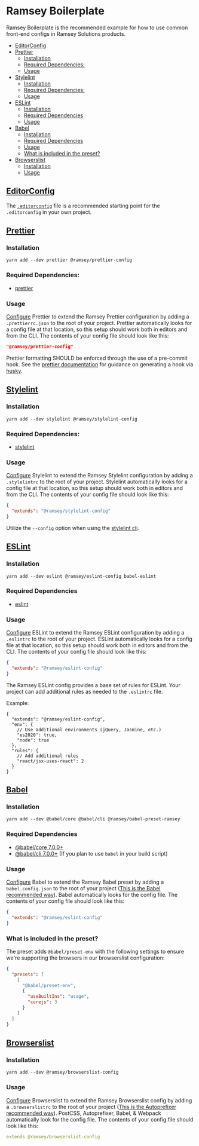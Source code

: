<!-- omit in toc -->
# Ramsey Boilerplate

Ramsey Boilerplate is the recommended example for how to use common front-end configs in Ramsey Solutions products.

- [EditorConfig](#editorconfig)
- [Prettier](#prettier)
  - [Installation](#installation)
  - [Required Dependencies:](#required-dependencies)
  - [Usage](#usage)
- [Stylelint](#stylelint)
  - [Installation](#installation-1)
  - [Required Dependencies:](#required-dependencies-1)
  - [Usage](#usage-1)
- [ESLint](#eslint)
  - [Installation](#installation-2)
  - [Required Dependencies](#required-dependencies-2)
  - [Usage](#usage-2)
- [Babel](#babel)
  - [Installation](#installation-3)
  - [Required Dependencies](#required-dependencies-3)
  - [Usage](#usage-3)
  - [What is included in the preset?](#what-is-included-in-the-preset)
- [Browserslist](#browserslist)
  - [Installation](#installation-4)
  - [Usage](#usage-4)

## [EditorConfig](https://editorconfig.org/)

The [`.editorconfig`](.editorconfig) file is a recommended starting point for the `.editorconfig` in your own project.

## [Prettier](https://prettier.io/)

### Installation

```
yarn add --dev prettier @ramsey/prettier-config
```

### Required Dependencies:

- [prettier](https://www.npmjs.com/package/prettier)

### Usage

[Configure](https://prettier.io/docs/en/configuration.html) Prettier to extend the Ramsey Prettier configuration by adding a `.prettierrc.json` to the root of your project. Prettier automatically looks for a config file at that location, so this setup should work both in editors and from the CLI. The contents of your config file should look like this:

```json
"@ramsey/prettier-config"
```

Prettier formatting SHOULD be enforced through the use of a pre-commit hook. See the [prettier documentation](https://prettier.io/docs/en/precommit.html) for guidance on generating a hook via [husky](https://github.com/typicode/husky).

## [Stylelint](https://stylelint.io/)

### Installation

```
yarn add --dev stylelint @ramsey/stylelint-config
```

### Required Dependencies:

- [stylelint](https://www.npmjs.com/package/stylelint)

### Usage

[Configure](https://stylelint.io/user-guide/configuration/) Stylelint to extend the Ramsey Stylelint configuration by adding a `.stylelintrc` to the root of your project. Stylelint automatically looks for a config file at that location, so this setup should work both in editors and from the CLI. The contents of your config file should look like this:

```json
{
  "extends": "@ramsey/stylelint-config"
}
```

Utilize the `--config` option when using the [stylelint cli](https://stylelint.io/user-guide/cli/).

## [ESLint](https://eslint.org/)

### Installation

```
yarn add --dev eslint @ramsey/eslint-config babel-eslint
```

### Required Dependencies

- [eslint](https://www.npmjs.com/package/eslint)

### Usage

[Configure](https://eslint.org/docs/user-guide/configuring/) ESLint to extend the Ramsey ESLint configuration by adding a `.eslintrc` to the root of your project. ESLint automatically looks for a config file at that location, so this setup should work both in editors and from the CLI. The contents of your config file should look like this:

```json
{
  "extends": "@ramsey/eslint-config"
}
```
The Ramsey ESLint config provides a base set of rules for ESLint. Your project can add additional rules as needed to the `.eslintrc` file.

Example:
```jsonc
{
  "extends": "@ramsey/eslint-config",
  "env": {
    // Use additional environments (jQuery, Jasmine, etc.)
    "es2020": true,
    "node": true
  },
  "rules": {
    // Add additional rules
    "react/jsx-uses-react": 2
  }
}
```

## [Babel](https://babeljs.io/)

### Installation

```
yarn add --dev @babel/core @babel/cli @ramsey/babel-preset-ramsey
```

### Required Dependencies
- [@babel/core 7.0.0+](https://www.npmjs.com/package/@babel/core)
- [@babel/cli 7.0.0+](https://www.npmjs.com/package/@babel/cli) (If you plan to use `babel` in your build script)

### Usage
[Configure](https://babeljs.io/docs/en/configuration) Babel to extend the Ramsey Babel preset by adding a `babel.config.json` to the root of your project ([This is the Babel recommended way](https://babeljs.io/docs/en/configuration#whats-your-use-case)). Babel automatically looks for the config file. The contents of your config file should look like this:

```json
{
  "extends": "@ramsey/eslint-config"
}
```

### What is included in the preset?
The preset adds `@babel/preset-env` with the following settings to ensure we're supporting the browsers in our browserslist configuration:

```json
{
  "presets": [
    [
      "@babel/preset-env",
      {
        "useBuiltIns": "usage",
        "corejs": 3
      }
    ]
  ]
}
```

## [Browserslist](https://github.com/browserslist/browserslist)

### Installation

```
yarn add --dev @ramsey/browserslist-config
```

### Usage
[Configure](https://github.com/browserslist/browserslist#shareable-configs) Browserslist to extend the Ramsey Browserslist config by adding a `.browserslistrc` to the root of your project ([This is the Autoprefixer recommended way](https://github.com/postcss/autoprefixer#browsers)). PostCSS, Autoprefixer, Babel, & Webpack automatically look for the config file. The contents of your config file should look like this:

```yaml
extends @ramsey/browserslist-config
```
